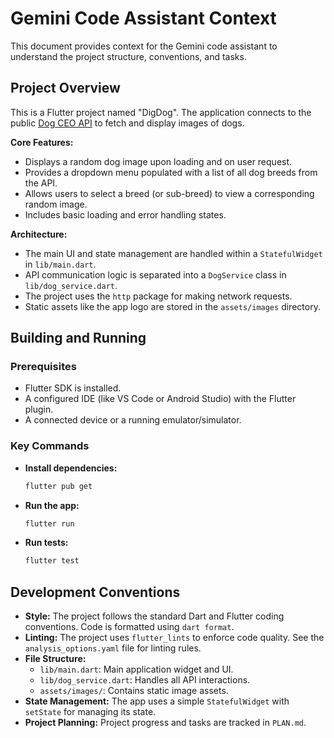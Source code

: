 # Gemini Code Assistant Context

This document provides context for the Gemini code assistant to understand the project structure, conventions, and tasks.

## Project Overview

This is a Flutter project named "DigDog". The application connects to the public [Dog CEO API](https://dog.ceo/dog-api/) to fetch and display images of dogs.

**Core Features:**
- Displays a random dog image upon loading and on user request.
- Provides a dropdown menu populated with a list of all dog breeds from the API.
- Allows users to select a breed (or sub-breed) to view a corresponding random image.
- Includes basic loading and error handling states.

**Architecture:**
- The main UI and state management are handled within a `StatefulWidget` in `lib/main.dart`.
- API communication logic is separated into a `DogService` class in `lib/dog_service.dart`.
- The project uses the `http` package for making network requests.
- Static assets like the app logo are stored in the `assets/images` directory.

## Building and Running

### Prerequisites

- Flutter SDK is installed.
- A configured IDE (like VS Code or Android Studio) with the Flutter plugin.
- A connected device or a running emulator/simulator.

### Key Commands

- **Install dependencies:**
  ```bash
  flutter pub get
  ```

- **Run the app:**
  ```bash
  flutter run
  ```

- **Run tests:**
  ```bash
  flutter test
  ```

## Development Conventions

- **Style:** The project follows the standard Dart and Flutter coding conventions. Code is formatted using `dart format`.
- **Linting:** The project uses `flutter_lints` to enforce code quality. See the `analysis_options.yaml` file for linting rules.
- **File Structure:**
  - `lib/main.dart`: Main application widget and UI.
  - `lib/dog_service.dart`: Handles all API interactions.
  - `assets/images/`: Contains static image assets.
- **State Management:** The app uses a simple `StatefulWidget` with `setState` for managing its state.
- **Project Planning:** Project progress and tasks are tracked in `PLAN.md`.